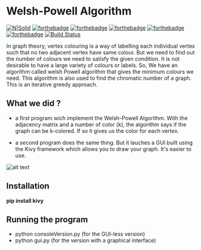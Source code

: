 # Welsh-Powell Algorithm


[![N|Solid](https://cldup.com/dTxpPi9lDf.thumb.png)](https://nodesource.com/products/nsolid)
[![forthebadge](https://forthebadge.com/images/badges/powered-by-electricity.svg)](https://forthebadge.com)
[![forthebadge](https://forthebadge.com/images/badges/gluten-free.svg)](https://forthebadge.com)
[![forthebadge](https://forthebadge.com/images/badges/built-with-love.svg)](https://forthebadge.com)
[![forthebadge](https://forthebadge.com/images/badges/made-with-python.svg)](https://forthebadge.com)
[![forthebadge](https://forthebadge.com/images/badges/uses-brains.svg)](https://forthebadge.com)
[![Build Status](https://travis-ci.org/joemccann/dillinger.svg?branch=master)](https://travis-ci.org/joemccann/dillinger)

In graph theory, vertex colouring is a way of labelling each individual vertex such that no two adjacent vertex have same colour. But we need to find out the number of colours we need to satisfy the given condition. It is not desirable to have a large variety of colours or labels. So, We have an algorithm called welsh Powell algorithm that gives the minimum colours we need. This algorithm is also used to find the chromatic number of a graph. This is an iterative greedy approach.

## What we did ? 

- a first program wich implement the Welsh-Powell Algorithm. With the adjacency matrix and a number of color (k), the algorithm says if the graph can be k-colored.
If so it gives us the color for each vertex. 

- a second program does the same thing. But it lauches a GUI built using the Kivy framework which allows you to draw your graph. It's easier to use.

 ![alt text](https://github.com/TheoManea/ProjetOpti-Githoub/blob/main/Capture.PNG)

## Installation

  **pip install kivy**

## Running the program

- python consoleVersion.py (for the GUI-less version)
- python gui.py (for the version with a graphical interface) 

